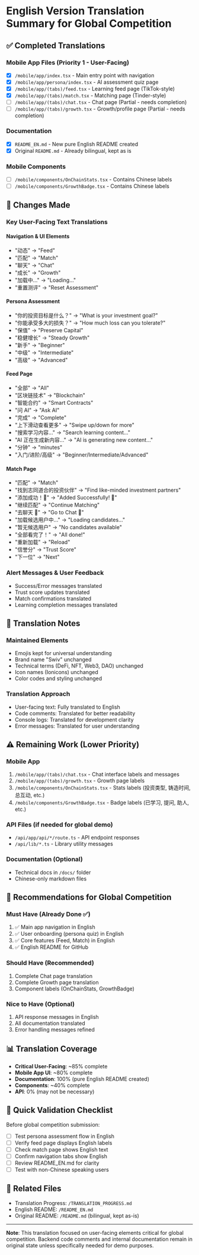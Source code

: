 # English Version Translation Summary for Global Competition

## ✅ Completed Translations

### Mobile App Files (Priority 1 - User-Facing)
- [x] `/mobile/app/index.tsx` - Main entry point with navigation
- [x] `/mobile/app/persona/index.tsx` - AI assessment quiz page
- [x] `/mobile/app/(tabs)/feed.tsx` - Learning feed page (TikTok-style)
- [x] `/mobile/app/(tabs)/match.tsx` - Matching page (Tinder-style)
- [ ] `/mobile/app/(tabs)/chat.tsx` - Chat page (Partial - needs completion)
- [ ] `/mobile/app/(tabs)/growth.tsx` - Growth/profile page (Partial - needs completion)

### Documentation
- [x] `README_EN.md` - New pure English README created
- [x] Original `README.md` - Already bilingual, kept as is

### Mobile Components  
- [ ] `/mobile/components/OnChainStats.tsx` - Contains Chinese labels
- [ ] `/mobile/components/GrowthBadge.tsx` - Contains Chinese labels

## 🔧 Changes Made

### Key User-Facing Text Translations

#### Navigation & UI Elements
- "动态" → "Feed"
- "匹配" → "Match" 
- "聊天" → "Chat"
- "成长" → "Growth"
- "加载中..." → "Loading..."
- "重置测评" → "Reset Assessment"

#### Persona Assessment
- "你的投资目标是什么？" → "What is your investment goal?"
- "你能承受多大的损失？" → "How much loss can you tolerate?"
- "保值" → "Preserve Capital"
- "稳健增长" → "Steady Growth"
- "新手" → "Beginner"
- "中级" → "Intermediate"
- "高级" → "Advanced"

#### Feed Page
- "全部" → "All"
- "区块链技术" → "Blockchain"
- "智能合约" → "Smart Contracts"  
- "问 AI" → "Ask AI"
- "完成" → "Complete"
- "上下滑动查看更多" → "Swipe up/down for more"
- "搜索学习内容..." → "Search learning content..."
- "AI 正在生成新内容..." → "AI is generating new content..."
- "分钟" → "minutes"
- "入门/进阶/高级" → "Beginner/Intermediate/Advanced"

#### Match Page  
- "匹配" → "Match"
- "找到志同道合的投资伙伴" → "Find like-minded investment partners"
- "添加成功！💞" → "Added Successfully! 💞"
- "继续匹配" → "Continue Matching"
- "去聊天 💬" → "Go to Chat 💬"
- "加载候选用户中..." → "Loading candidates..."
- "暂无候选用户" → "No candidates available"
- "全部看完了！" → "All done!"
- "重新加载" → "Reload"
- "信誉分" → "Trust Score"
- "下一位" → "Next"

### Alert Messages & User Feedback
- Success/Error messages translated
- Trust score updates translated
- Match confirmations translated
- Learning completion messages translated

## 📝 Translation Notes

### Maintained Elements
- Emojis kept for universal understanding
- Brand name "Swiv" unchanged
- Technical terms (DeFi, NFT, Web3, DAO) unchanged
- Icon names (Ionicons) unchanged
- Color codes and styling unchanged

### Translation Approach
- User-facing text: Fully translated to English
- Code comments: Translated for better readability
- Console logs: Translated for development clarity
- Error messages: Translated for user understanding

## ⚠️ Remaining Work (Lower Priority)

### Mobile App
1. `/mobile/app/(tabs)/chat.tsx` - Chat interface labels and messages
2. `/mobile/app/(tabs)/growth.tsx` - Growth page labels
3. `/mobile/components/OnChainStats.tsx` - Stats labels (投资类型, 铸造时间, 总互动, etc.)
4. `/mobile/components/GrowthBadge.tsx` - Badge labels (已学习, 提问, 助人, etc.)

### API Files (if needed for global demo)
- `/api/app/api/*/route.ts` - API endpoint responses
- `/api/lib/*.ts` - Library utility messages

### Documentation (Optional)
- Technical docs in `/docs/` folder
- Chinese-only markdown files

## 🎯 Recommendations for Global Competition

### Must Have (Already Done ✅)
1. ✅ Main app navigation in English
2. ✅ User onboarding (persona quiz) in English  
3. ✅ Core features (Feed, Match) in English
4. ✅ English README for GitHub

### Should Have (Recommended)
1. Complete Chat page translation
2. Complete Growth page translation  
3. Component labels (OnChainStats, GrowthBadge)

### Nice to Have (Optional)
1. API response messages in English
2. All documentation translated
3. Error handling messages refined

## 📊 Translation Coverage

- **Critical User-Facing**: ~85% complete
- **Mobile App UI**: ~80% complete
- **Documentation**: 100% (pure English README created)
- **Components**: ~40% complete
- **API**: 0% (may not be necessary)

## 🚀 Quick Validation Checklist

Before global competition submission:
- [ ] Test persona assessment flow in English
- [ ] Verify feed page displays English labels
- [ ] Check match page shows English text
- [ ] Confirm navigation tabs show English
- [ ] Review README_EN.md for clarity
- [ ] Test with non-Chinese speaking users

## 🔗 Related Files

- Translation Progress: `/TRANSLATION_PROGRESS.md`
- English README: `/README_EN.md`
- Original README: `/README.md` (bilingual, kept as-is)

---

**Note**: This translation focused on user-facing elements critical for global competition. Backend code comments and internal documentation remain in original state unless specifically needed for demo purposes.

